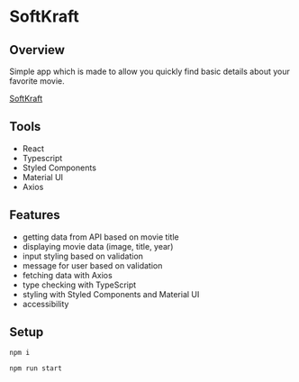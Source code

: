# SoftKraft

## Overview

Simple app which is made to allow you quickly find basic details about your favorite movie.

[SoftKraft](chris-cybula.github.io/SoftKraft)

## Tools

- React
- Typescript
- Styled Components
- Material UI
- Axios

## Features

- getting data from API based on movie title
- displaying movie data (image, title, year)
- input styling based on validation
- message for user based on validation
- fetching data with Axios
- type checking with TypeScript
- styling with Styled Components and Material UI
- accessibility

## Setup

```
npm i
```
```
npm run start
```
